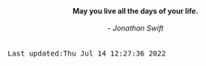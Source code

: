 
<div align="center"><b><span>May you live all the days of your life.</span></b><br><br><i> - Jonathan Swift</i></div>
<br><br><kbd>Last updated:Thu Jul 14 12:27:36 2022</kbd>